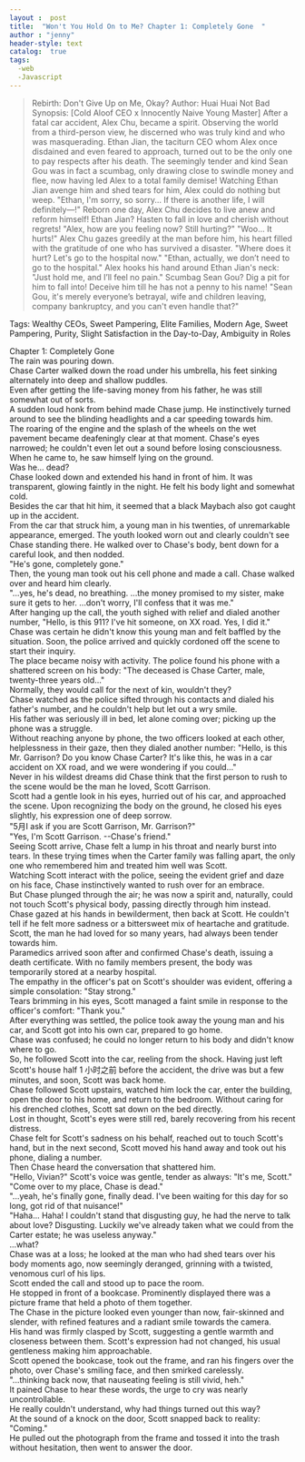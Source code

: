 ```yaml
---
layout :  post
title:  "Won't You Hold On to Me? Chapter 1: Completely Gone  "
author : "jenny"
header-style: text
catalog:  true
tags:
  -web
  -Javascript
---
```

>Rebirth: Don't Give Up on Me, Okay?
Author: Huai Huai Not Bad
Synopsis:
[Cold Aloof CEO x Innocently Naive Young Master]
After a fatal car accident, Alex Chu, became a spirit. Observing the world from a third-person view, he discerned who was truly kind and who was masquerading.
Ethan Jian, the taciturn CEO whom Alex once disdained and even feared to approach, turned out to be the only one to pay respects after his death.
The seemingly tender and kind Sean Gou was in fact a scumbag, only drawing close to swindle money and flee, now having led Alex to a total family demise!
Watching Ethan Jian avenge him and shed tears for him, Alex could do nothing but weep.
"Ethan, I'm sorry, so sorry... If there is another life, I will definitely—!"
Reborn one day, Alex Chu decides to live anew and reform himself!
Ethan Jian? Hasten to fall in love and cherish without regrets!
"Alex, how are you feeling now? Still hurting?"
"Woo... It hurts!" Alex Chu gazes greedily at the man before him, his heart filled with the gratitude of one who has survived a disaster.
"Where does it hurt? Let's go to the hospital now."
"Ethan, actually, we don’t need to go to the hospital." Alex hooks his hand around Ethan Jian's neck: "Just hold me, and I’ll feel no pain."
Scumbag Sean Gou? Dig a pit for him to fall into! Deceive him till he has not a penny to his name!
"Sean Gou, it's merely everyone’s betrayal, wife and children leaving, company bankruptcy, and you can't even handle that?"

Tags: Wealthy CEOs, Sweet Pampering, Elite Families, Modern Age, Sweet Pampering, Purity, Slight Satisfaction in the Day-to-Day, Ambiguity in Roles

Chapter 1: Completely Gone  
The rain was pouring down.  
Chase Carter walked down the road under his umbrella, his feet sinking alternately into deep and shallow puddles.  
Even after getting the life-saving money from his father, he was still somewhat out of sorts.  
A sudden loud honk from behind made Chase jump. He instinctively turned around to see the blinding headlights and a car speeding towards him.  
The roaring of the engine and the splash of the wheels on the wet pavement became deafeningly clear at that moment. Chase's eyes narrowed; he couldn't even let out a sound before losing consciousness.  
When he came to, he saw himself lying on the ground.  
Was he... dead?  
Chase looked down and extended his hand in front of him. It was transparent, glowing faintly in the night. He felt his body light and somewhat cold.  
Besides the car that hit him, it seemed that a black Maybach also got caught up in the accident.  
From the car that struck him, a young man in his twenties, of unremarkable appearance, emerged. The youth looked worn out and clearly couldn't see Chase standing there. He walked over to Chase's body, bent down for a careful look, and then nodded.  
"He's gone, completely gone."  
Then, the young man took out his cell phone and made a call. Chase walked over and heard him clearly.  
"...yes, he's dead, no breathing. ...the money promised to my sister, make sure it gets to her. ...don't worry, I'll confess that it was me."  
After hanging up the call, the youth sighed with relief and dialed another number, "Hello, is this 911? I've hit someone, on XX road. Yes, I did it."  
Chase was certain he didn't know this young man and felt baffled by the situation. Soon, the police arrived and quickly cordoned off the scene to start their inquiry.  
The place became noisy with activity. The police found his phone with a shattered screen on his body: "The deceased is Chase Carter, male, twenty-three years old..."  
Normally, they would call for the next of kin, wouldn't they?  
Chase watched as the police sifted through his contacts and dialed his father's number, and he couldn't help but let out a wry smile.  
His father was seriously ill in bed, let alone coming over; picking up the phone was a struggle.  
Without reaching anyone by phone, the two officers looked at each other, helplessness in their gaze, then they dialed another number: "Hello, is this Mr. Garrison? Do you know Chase Carter? It's like this, he was in a car accident on XX road, and we were wondering if you could..."  
Never in his wildest dreams did Chase think that the first person to rush to the scene would be the man he loved, Scott Garrison.  
Scott had a gentle look in his eyes, hurried out of his car, and approached the scene. Upon recognizing the body on the ground, he closed his eyes slightly, his expression one of deep sorrow.  
"5月I ask if you are Scott Garrison, Mr. Garrison?"  
"Yes, I'm Scott Garrison. --Chase's friend."  
Seeing Scott arrive, Chase felt a lump in his throat and nearly burst into tears. In these trying times when the Carter family was falling apart, the only one who remembered him and treated him well was Scott.  
Watching Scott interact with the police, seeing the evident grief and daze on his face, Chase instinctively wanted to rush over for an embrace.  
But Chase plunged through the air; he was now a spirit and, naturally, could not touch Scott's physical body, passing directly through him instead.  
Chase gazed at his hands in bewilderment, then back at Scott. He couldn't tell if he felt more sadness or a bittersweet mix of heartache and gratitude.  
Scott, the man he had loved for so many years, had always been tender towards him.  
Paramedics arrived soon after and confirmed Chase's death, issuing a death certificate. With no family members present, the body was temporarily stored at a nearby hospital.  
The empathy in the officer's pat on Scott's shoulder was evident, offering a simple consolation: "Stay strong."  
Tears brimming in his eyes, Scott managed a faint smile in response to the officer's comfort: "Thank you."  
After everything was settled, the police took away the young man and his car, and Scott got into his own car, prepared to go home.  
Chase was confused; he could no longer return to his body and didn't know where to go.  
So, he followed Scott into the car, reeling from the shock. Having just left Scott's house half 1 小时之前 before the accident, the drive was but a few minutes, and soon, Scott was back home.  
Chase followed Scott upstairs, watched him lock the car, enter the building, open the door to his home, and return to the bedroom. Without caring for his drenched clothes, Scott sat down on the bed directly.  
Lost in thought, Scott's eyes were still red, barely recovering from his recent distress.  
Chase felt for Scott's sadness on his behalf, reached out to touch Scott's hand, but in the next second, Scott moved his hand away and took out his phone, dialing a number.  
Then Chase heard the conversation that shattered him.  
"Hello, Vivian?" Scott's voice was gentle, tender as always: "It's me, Scott."  
"Come over to my place, Chase is dead."  
"...yeah, he's finally gone, finally dead. I've been waiting for this day for so long, got rid of that nuisance!"  
"Haha... Haha! I couldn't stand that disgusting guy, he had the nerve to talk about love? Disgusting. Luckily we've already taken what we could from the Carter estate; he was useless anyway."  
...what?  
Chase was at a loss; he looked at the man who had shed tears over his body moments ago, now seemingly deranged, grinning with a twisted, venomous curl of his lips.  
Scott ended the call and stood up to pace the room.  
He stopped in front of a bookcase. Prominently displayed there was a picture frame that held a photo of them together.  
The Chase in the picture looked even younger than now, fair-skinned and slender, with refined features and a radiant smile towards the camera.  
His hand was firmly clasped by Scott, suggesting a gentle warmth and closeness between them. Scott's expression had not changed, his usual gentleness making him approachable.  
Scott opened the bookcase, took out the frame, and ran his fingers over the photo, over Chase's smiling face, and then smirked carelessly.  
"...thinking back now, that nauseating feeling is still vivid, heh."  
It pained Chase to hear these words, the urge to cry was nearly uncontrollable.  
He really couldn't understand, why had things turned out this way?  
At the sound of a knock on the door, Scott snapped back to reality: "Coming."  
He pulled out the photograph from the frame and tossed it into the trash without hesitation, then went to answer the door.



